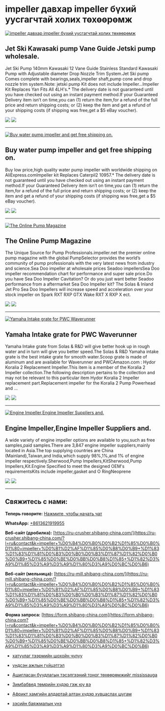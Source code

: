 # impeller давхар impeller бүхий уусгагчтай холих төхөөрөмж

<a href="https://swt.shibang-china.com/?l=ru&img&k=impeller+%D0%B4%D0%B0%D0%B2%D1%85%D0%B0%D1%80+impeller+%D0%B1%D2%AF%D1%85%D0%B8%D0%B9+%D1%83%D1%83%D1%81%D0%B3%D0%B0%D0%B3%D1%87%D1%82%D0%B0%D0%B9+%D1%85%D0%BE%D0%BB%D0%B8%D1%85+%D1%82%D3%A9%D1%85%D3%A9%D3%A9%D1%80%D3%A9%D0%BC%D0%B6" target="_blank">![impeller давхар impeller бүхий уусгагчтай холих төхөөрөмж](http://static.shibang-china.com/all-800x300/265.jpg)</a>

## Jet Ski Kawasaki pump Vane Guide Jetski pump wholesale.
Jet Ski Pump 140mm Kawasaki 12 Vane Guide Stainless Standard Kawasaki Pump with Adjustable diameter Drop Nozzle Trim System.Jet Ski pump Comes complete with bearings,seals,impeller shaft,pump cone and drop nozzle trim system.Note: jetski pump Kit does not include Impeller…Impeller Kit Replaces Yan Fits All 4LH's.* The delivery date is not guaranteed until you have checked out using an instant payment method.If your Guaranteed Delivery item isn’t on time,you can (1) return the item,for a refund of the full price and return shipping costs; or (2) keep the item and get a refund of your shipping costs (if shipping was free,get a $5 eBay voucher).


<a href="https://whatsapp.shibangsoft.com/WhatsApp.php" target="_blank" title="WhatsApp">![](http://static.shibang-china.com/icon/whatsapp.png)</a> <a href="https://swt.shibang-china.com/?l=ru&icon&k=impeller+%D0%B4%D0%B0%D0%B2%D1%85%D0%B0%D1%80+impeller+%D0%B1%D2%AF%D1%85%D0%B8%D0%B9+%D1%83%D1%83%D1%81%D0%B3%D0%B0%D0%B3%D1%87%D1%82%D0%B0%D0%B9+%D1%85%D0%BE%D0%BB%D0%B8%D1%85+%D1%82%D3%A9%D1%85%D3%A9%D3%A9%D1%80%D3%A9%D0%BC%D0%B6" target="_blank">![](http://static.shibang-china.com/icon/chat-ru.png)</a>

---

<a href="https://swt.shibang-china.com/?l=ru&img&k=impeller+%D0%B4%D0%B0%D0%B2%D1%85%D0%B0%D1%80+impeller+%D0%B1%D2%AF%D1%85%D0%B8%D0%B9+%D1%83%D1%83%D1%81%D0%B3%D0%B0%D0%B3%D1%87%D1%82%D0%B0%D0%B9+%D1%85%D0%BE%D0%BB%D0%B8%D1%85+%D1%82%D3%A9%D1%85%D3%A9%D3%A9%D1%80%D3%A9%D0%BC%D0%B6" target="_blank">![Buy water pump impeller and get free shipping on.](http://static.shibang-china.com/all-800x300/371.jpg)</a>

## Buy water pump impeller and get free shipping on.
Buy low price,high quality water pump impeller with worldwide shipping on AliExpress.comImpeller kit Replaces Caterpil2 10957.* The delivery date is not guaranteed until you have checked out using an instant payment method.If your Guaranteed Delivery item isn’t on time,you can (1) return the item,for a refund of the full price and return shipping costs; or (2) keep the item and get a refund of your shipping costs (if shipping was free,get a $5 eBay voucher).


<a href="https://whatsapp.shibangsoft.com/WhatsApp.php" target="_blank" title="WhatsApp">![](http://static.shibang-china.com/icon/whatsapp.png)</a> <a href="https://swt.shibang-china.com/?l=ru&icon&k=impeller+%D0%B4%D0%B0%D0%B2%D1%85%D0%B0%D1%80+impeller+%D0%B1%D2%AF%D1%85%D0%B8%D0%B9+%D1%83%D1%83%D1%81%D0%B3%D0%B0%D0%B3%D1%87%D1%82%D0%B0%D0%B9+%D1%85%D0%BE%D0%BB%D0%B8%D1%85+%D1%82%D3%A9%D1%85%D3%A9%D3%A9%D1%80%D3%A9%D0%BC%D0%B6" target="_blank">![](http://static.shibang-china.com/icon/chat-ru.png)</a>

---

<a href="https://swt.shibang-china.com/?l=ru&img&k=impeller+%D0%B4%D0%B0%D0%B2%D1%85%D0%B0%D1%80+impeller+%D0%B1%D2%AF%D1%85%D0%B8%D0%B9+%D1%83%D1%83%D1%81%D0%B3%D0%B0%D0%B3%D1%87%D1%82%D0%B0%D0%B9+%D1%85%D0%BE%D0%BB%D0%B8%D1%85+%D1%82%D3%A9%D1%85%D3%A9%D3%A9%D1%80%D3%A9%D0%BC%D0%B6" target="_blank">![The Online Pump Magazine](http://static.shibang-china.com/all-800x300/1223.jpg)</a>

## The Online Pump Magazine
The Unique Source for Pump Professionals.impeller.net the premier online pump magazine with the global PumpSelector provides the world’s community of pump professionals with the very latest news from industry and science.Sea Doo impeller at wholesale prices Seadoo impellersSea Doo impeller recommendation chart for performance and super sale price.Do you have Sea Doo Impeller Cavitation? Or do you just want better Seadoo performance from a aftermarket Sea Doo Impeller kit? The Solas &amp; Inland Jet Pro Sea Doo Impellers will increase speed and acceleration over your stock impeller on Spark RXT RXP GTX Wake RXT X RXP X ect.


<a href="https://whatsapp.shibangsoft.com/WhatsApp.php" target="_blank" title="WhatsApp">![](http://static.shibang-china.com/icon/whatsapp.png)</a> <a href="https://swt.shibang-china.com/?l=ru&icon&k=impeller+%D0%B4%D0%B0%D0%B2%D1%85%D0%B0%D1%80+impeller+%D0%B1%D2%AF%D1%85%D0%B8%D0%B9+%D1%83%D1%83%D1%81%D0%B3%D0%B0%D0%B3%D1%87%D1%82%D0%B0%D0%B9+%D1%85%D0%BE%D0%BB%D0%B8%D1%85+%D1%82%D3%A9%D1%85%D3%A9%D3%A9%D1%80%D3%A9%D0%BC%D0%B6" target="_blank">![](http://static.shibang-china.com/icon/chat-ru.png)</a>

---

<a href="https://swt.shibang-china.com/?l=ru&img&k=impeller+%D0%B4%D0%B0%D0%B2%D1%85%D0%B0%D1%80+impeller+%D0%B1%D2%AF%D1%85%D0%B8%D0%B9+%D1%83%D1%83%D1%81%D0%B3%D0%B0%D0%B3%D1%87%D1%82%D0%B0%D0%B9+%D1%85%D0%BE%D0%BB%D0%B8%D1%85+%D1%82%D3%A9%D1%85%D3%A9%D3%A9%D1%80%D3%A9%D0%BC%D0%B6" target="_blank">![Yamaha Intake grate for PWC Waverunner](http://static.shibang-china.com/all-800x300/725.jpg)</a>

## Yamaha Intake grate for PWC Waverunner
Yamaha Intake grate from Solas &amp; R&amp;D will give better hook up in rough water and in turn will give you better speed.The Solas &amp; R&amp;D Yamaha intake grate is the best intake grate for smooth water.Scoop grate is made of aluminum and are available for Waverunner and PWCAmazon.com : Hydor Koralia 2 Replacement Impeller.This item is a member of the Koralia 2 Impeller collection.The following description pertains to the collection and may not be relevant to this particular item Hydor Koralia 2 Impeller replacement part.Replacement impeller for the Koralia 2 Pump Powerhead and …


<a href="https://whatsapp.shibangsoft.com/WhatsApp.php" target="_blank" title="WhatsApp">![](http://static.shibang-china.com/icon/whatsapp.png)</a> <a href="https://swt.shibang-china.com/?l=ru&icon&k=impeller+%D0%B4%D0%B0%D0%B2%D1%85%D0%B0%D1%80+impeller+%D0%B1%D2%AF%D1%85%D0%B8%D0%B9+%D1%83%D1%83%D1%81%D0%B3%D0%B0%D0%B3%D1%87%D1%82%D0%B0%D0%B9+%D1%85%D0%BE%D0%BB%D0%B8%D1%85+%D1%82%D3%A9%D1%85%D3%A9%D3%A9%D1%80%D3%A9%D0%BC%D0%B6" target="_blank">![](http://static.shibang-china.com/icon/chat-ru.png)</a>

---

<a href="https://swt.shibang-china.com/?l=ru&img&k=impeller+%D0%B4%D0%B0%D0%B2%D1%85%D0%B0%D1%80+impeller+%D0%B1%D2%AF%D1%85%D0%B8%D0%B9+%D1%83%D1%83%D1%81%D0%B3%D0%B0%D0%B3%D1%87%D1%82%D0%B0%D0%B9+%D1%85%D0%BE%D0%BB%D0%B8%D1%85+%D1%82%D3%A9%D1%85%D3%A9%D3%A9%D1%80%D3%A9%D0%BC%D0%B6" target="_blank">![Engine Impeller,Engine Impeller Suppliers and.](http://static.shibang-china.com/all-800x300/141.jpg)</a>

## Engine Impeller,Engine Impeller Suppliers and.
A wide variety of engine impeller options are available to you,such as free samples,paid samples.There are 3,847 engine impeller suppliers,mainly located in Asia.The top supplying countries are China (Mainland),Taiwan,and India,which supply 98%,1%,and 1% of engine impeller respectively.Sherwood,Pump Impellers,KitSherwood,Pump Impellers,Kit.Engine Specified to meet the designed OEM's requirementsKits include impeller,gasket and O RingNeoprene


<a href="https://whatsapp.shibangsoft.com/WhatsApp.php" target="_blank" title="WhatsApp">![](http://static.shibang-china.com/icon/whatsapp.png)</a> <a href="https://swt.shibang-china.com/?l=ru&icon&k=impeller+%D0%B4%D0%B0%D0%B2%D1%85%D0%B0%D1%80+impeller+%D0%B1%D2%AF%D1%85%D0%B8%D0%B9+%D1%83%D1%83%D1%81%D0%B3%D0%B0%D0%B3%D1%87%D1%82%D0%B0%D0%B9+%D1%85%D0%BE%D0%BB%D0%B8%D1%85+%D1%82%D3%A9%D1%85%D3%A9%D3%A9%D1%80%D3%A9%D0%BC%D0%B6" target="_blank">![](http://static.shibang-china.com/icon/chat-ru.png)</a>

---
## Свяжитесь с нами:

**Теперь говорите:** [Нажмите, чтобы начать чат](https://swt.shibang-china.com?l=ru&contact&k=impeller+%D0%B4%D0%B0%D0%B2%D1%85%D0%B0%D1%80+impeller+%D0%B1%D2%AF%D1%85%D0%B8%D0%B9+%D1%83%D1%83%D1%81%D0%B3%D0%B0%D0%B3%D1%87%D1%82%D0%B0%D0%B9+%D1%85%D0%BE%D0%BB%D0%B8%D1%85+%D1%82%D3%A9%D1%85%D3%A9%D3%A9%D1%80%D3%A9%D0%BC%D0%B6)

**WhatsApp:**  [+8613621919955](https://whatsapp.shibangsoft.com/WhatsApp.php)

**Веб-сайт (дробилка):** [https://ru-crusher.shibang-china.com/](https://ru-crusher.shibang-china.com/?l=ru&contact&k=impeller+%D0%B4%D0%B0%D0%B2%D1%85%D0%B0%D1%80+impeller+%D0%B1%D2%AF%D1%85%D0%B8%D0%B9+%D1%83%D1%83%D1%81%D0%B3%D0%B0%D0%B3%D1%87%D1%82%D0%B0%D0%B9+%D1%85%D0%BE%D0%BB%D0%B8%D1%85+%D1%82%D3%A9%D1%85%D3%A9%D3%A9%D1%80%D3%A9%D0%BC%D0%B6)

**Веб-сайт (мельница):** [https://ru-mill.shibang-china.com/](https://ru-mill.shibang-china.com/?l=ru&contact&k=impeller+%D0%B4%D0%B0%D0%B2%D1%85%D0%B0%D1%80+impeller+%D0%B1%D2%AF%D1%85%D0%B8%D0%B9+%D1%83%D1%83%D1%81%D0%B3%D0%B0%D0%B3%D1%87%D1%82%D0%B0%D0%B9+%D1%85%D0%BE%D0%BB%D0%B8%D1%85+%D1%82%D3%A9%D1%85%D3%A9%D3%A9%D1%80%D3%A9%D0%BC%D0%B6)

**Форма запроса:** [https://form.shibang-china.com](https://form.shibang-china.com?l=ru&contact&k=impeller+%D0%B4%D0%B0%D0%B2%D1%85%D0%B0%D1%80+impeller+%D0%B1%D2%AF%D1%85%D0%B8%D0%B9+%D1%83%D1%83%D1%81%D0%B3%D0%B0%D0%B3%D1%87%D1%82%D0%B0%D0%B9+%D1%85%D0%BE%D0%BB%D0%B8%D1%85+%D1%82%D3%A9%D1%85%D3%A9%D3%A9%D1%80%D3%A9%D0%BC%D0%B6)

* [хатуулаг тээрмийн шохойн чулуу](../127/%D1%85%D0%B0%D1%82%D1%83%D1%83%D0%BB%D0%B0%D0%B3%20%D1%82%D1%8D%D1%8D%D1%80%D0%BC%D0%B8%D0%B9%D0%BD%20%D1%88%D0%BE%D1%85%D0%BE%D0%B9%D0%BD%20%D1%87%D1%83%D0%BB%D1%83%D1%83.md)

* [үндсэн ажлын гүйцэтгэл](../128/%D2%AF%D0%BD%D0%B4%D1%81%D1%8D%D0%BD%20%D0%B0%D0%B6%D0%BB%D1%8B%D0%BD%20%D0%B3%D2%AF%D0%B9%D1%86%D1%8D%D1%82%D0%B3%D1%8D%D0%BB.md)

* [Ашигласан буудлагын тэсэлгээний тоног төхөөрөмжийг mississauga](../127/%D0%90%D1%88%D0%B8%D0%B3%D0%BB%D0%B0%D1%81%D0%B0%D0%BD%20%D0%B1%D1%83%D1%83%D0%B4%D0%BB%D0%B0%D0%B3%D1%8B%D0%BD%20%D1%82%D1%8D%D1%81%D1%8D%D0%BB%D0%B3%D1%8D%D1%8D%D0%BD%D0%B8%D0%B9%20%D1%82%D0%BE%D0%BD%D0%BE%D0%B3%20%D1%82%D3%A9%D1%85%D3%A9%D3%A9%D1%80%D3%A9%D0%BC%D0%B6%D0%B8%D0%B9%D0%B3%20mississauga.md)

* [Зимбабвед төмрийн хүдэр гэж юу вэ](../128/%D0%97%D0%B8%D0%BC%D0%B1%D0%B0%D0%B1%D0%B2%D0%B5%D0%B4%20%D1%82%D3%A9%D0%BC%D1%80%D0%B8%D0%B9%D0%BD%20%D1%85%D2%AF%D0%B4%D1%8D%D1%80%20%D0%B3%D1%8D%D0%B6%20%D1%8E%D1%83%20%D0%B2%D1%8D.md)

* [Африкт хамгийн алдартай алтан хүдэр хувцаслах шугам](../126/%D0%90%D1%84%D1%80%D0%B8%D0%BA%D1%82%20%D1%85%D0%B0%D0%BC%D0%B3%D0%B8%D0%B9%D0%BD%20%D0%B0%D0%BB%D0%B4%D0%B0%D1%80%D1%82%D0%B0%D0%B9%20%D0%B0%D0%BB%D1%82%D0%B0%D0%BD%20%D1%85%D2%AF%D0%B4%D1%8D%D1%80%20%D1%85%D1%83%D0%B2%D1%86%D0%B0%D1%81%D0%BB%D0%B0%D1%85%20%D1%88%D1%83%D0%B3%D0%B0%D0%BC.md)

* [зэсийн баяжмалын үнэ](../128/%D0%B7%D1%8D%D1%81%D0%B8%D0%B9%D0%BD%20%D0%B1%D0%B0%D1%8F%D0%B6%D0%BC%D0%B0%D0%BB%D1%8B%D0%BD%20%D2%AF%D0%BD%D1%8D.md)